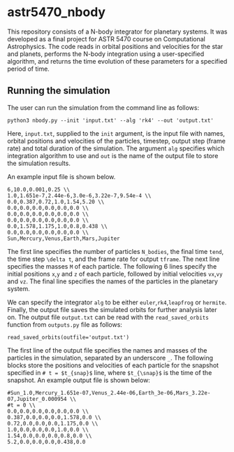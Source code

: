 # astr5470_nbody
This repository consists of a N-body integrator for planetary systems. It was developed as a final project for ASTR 5470 course on Computational Astrophysics. The code reads in orbital positions and velocities for the star and planets, performs the N-body integration using a user-specified algorithm, and returns the time evolution of these parameters for a specified period of time.

## Running the simulation
The user can run the simulation from the command line as follows:

`python3 nbody.py --init 'input.txt' --alg 'rk4' --out 'output.txt'`

Here, `input.txt`, supplied to the `init` argument, is the input file with names, orbital positions and velocities of the particles, timestep, output step (frame rate) and total duration of the simulation.  The argument `alg` specifies which integration algorithm to use and `out` is the name of the output file to store the simulation results.

An example input file is shown below.

```
6,10.0,0.001,0.25 \\
1.0,1.651e-7,2.44e-6,3.0e-6,3.22e-7,9.54e-4 \\
0.0,0.387,0.72,1.0,1.54,5.20 \\
0.0,0.0,0.0,0.0,0.0,0.0 \\
0.0,0.0,0.0,0.0,0.0,0.0 \\
0.0,0.0,0.0,0.0,0.0,0.0 \\
0.0,1.578,1.175,1.0,0.8,0.438 \\
0.0,0.0,0.0,0.0,0.0,0.0 \\
Sun,Mercury,Venus,Earth,Mars,Jupiter
```

The first line specifies the number of particles `N_bodies`, the final time `tend`, the time step `\delta t`, and the frame rate for output `tframe`. The next line specifies the masses `M` of each particle. The following 6 lines specify the initial positions `x`,`y` and `z` of each particle, followed by initial velocities `vx`,`vy` and `vz`. The final line specifies the names of the particles in the planetary system.

We can specify the integrator `alg` to be either `euler`,`rk4`,`leapfrog` or `hermite`. Finally, the output file saves the simulated orbits for further analysis later on. The output file `output.txt` can be read with the `read_saved_orbits` function from `outputs.py` file as follows:

`read_saved_orbits(outfile='output.txt')`

The first line of the output file specifies the names and masses of the particles in the simulation, separated by an underscore `_`. The following blocks store the positions and velocities of each particle for the snapshot specified in `# t = $t_{snap}$` line, where `$t_{\snap}$` is the time of the snapshot. An example output file is shown below:

```
#Sun_1.0,Mercury_1.651e-07,Venus_2.44e-06,Earth_3e-06,Mars_3.22e-07,Jupiter_0.000954 \\
#t = 0 \\
0.0,0.0,0.0,0.0,0.0,0.0 \\
0.387,0.0,0.0,0.0,1.578,0.0 \\
0.72,0.0,0.0,0.0,1.175,0.0 \\
1.0,0.0,0.0,0.0,1.0,0.0 \\
1.54,0.0,0.0,0.0,0.8,0.0 \\
5.2,0.0,0.0,0.0,0.438,0.0
```
